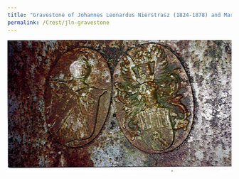 ```yaml
---
title: "Gravestone of Johannes Leonardus Nierstrasz (1824-1878) and Maria Elisabeth Margaretha van Voorst van Beest (1936-1916"
permalink: /Crest/jln-gravestone
---
```


![Gravestone of Johannes Leonardus Nierstrasz (1824-1878) and Maria Elisabeth Margaretha van Voorst van Beest (1936-1916)](/assets/images/Crest/jln_vanvoorst.jpg)

